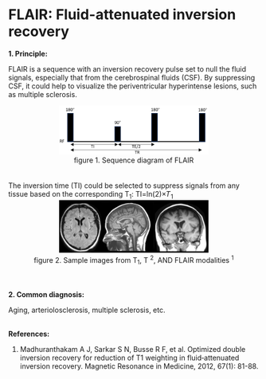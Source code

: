 # FLAIR: Fluid-attenuated inversion recovery

**1. Principle:**

FLAIR is a sequence with an inversion recovery pulse set to null the fluid signals, especially that from the cerebrospinal fluids (CSF). By suppressing CSF, it could help to visualize the periventricular hyperintense lesions, such as multiple sclerosis.

<div style="text-align:center">
  <img src="image-2.png" alt="sequence diagram" width="300">
</div>

<div style="text-align:center">figure 1. Sequence diagram of FLAIR </div>
<br><br>
The inversion time (TI) could be selected to suppress signals from any tissue based on the corresponding T<sub>1</sub>: TI=ln(2)×𝑇<sub>1</sub>

<div style="text-align:center">
  <img src="image-1.png" alt="sample images" width="300">
</div>
<div style="text-align:center">figure 2. Sample images from T<sub>1</sub>, T <sup>2</sup>, AND FLAIR modalities <sup>1</sup> </div>
<br><br>

**2. Common diagnosis:**

Aging, arteriolosclerosis, multiple sclerosis, etc.
<br><br>

**References:**

1. Madhuranthakam A J, Sarkar S N, Busse R F, et al. Optimized double inversion recovery for reduction of T1 weighting in fluid‐attenuated inversion recovery. Magnetic Resonance in Medicine, 2012, 67(1): 81-88.
